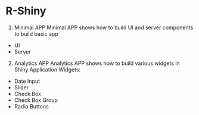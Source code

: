 # R-Shiny
1. Minimal APP
Minimal APP shows how to build UI and server components to build basic app 
* UI
* Server
2. Analytics APP
Analytics APP shows how to build various widgets in Shiny Application 
Widgets:
* Date Input
* Slider
* Check Box
* Check Box Group
* Radio Buttons
